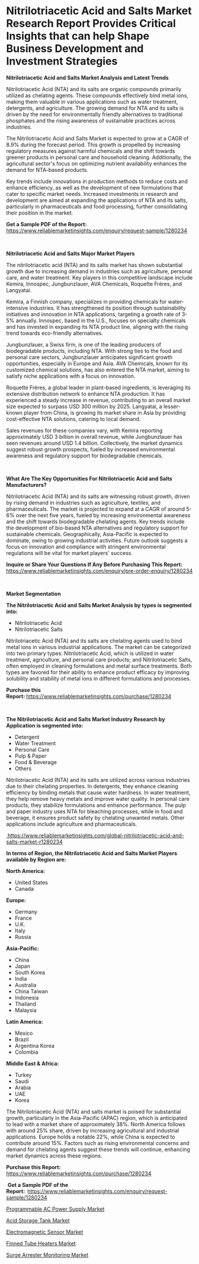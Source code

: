 <p><h1>Nitrilotriacetic Acid and Salts Market Research Report Provides Critical Insights that can help Shape Business Development and Investment Strategies</h1></p><p><strong>Nitrilotriacetic Acid and Salts Market Analysis and Latest Trends</strong></p>
<p><p>Nitrilotriacetic Acid (NTA) and its salts are organic compounds primarily utilized as chelating agents. These compounds effectively bind metal ions, making them valuable in various applications such as water treatment, detergents, and agriculture. The growing demand for NTA and its salts is driven by the need for environmentally friendly alternatives to traditional phosphates and the rising awareness of sustainable practices across industries.</p><p>The Nitrilotriacetic Acid and Salts Market is expected to grow at a CAGR of 8.9% during the forecast period. This growth is propelled by increasing regulatory measures against harmful chemicals and the shift towards greener products in personal care and household cleaning. Additionally, the agricultural sector's focus on optimizing nutrient availability enhances the demand for NTA-based products. </p><p>Key trends include innovations in production methods to reduce costs and enhance efficiency, as well as the development of new formulations that cater to specific market needs. Increased investments in research and development are aimed at expanding the applications of NTA and its salts, particularly in pharmaceuticals and food processing, further consolidating their position in the market.</p></p>
<p><strong>Get a Sample PDF of the Report:&nbsp;</strong> <a href="https://www.reliablemarketinsights.com/enquiry/request-sample/1280234?utm_campaign=1606&utm_medium=2&utm_source=Github&utm_content=ia&utm_term=18102024&utm_id=nitrilotriacetic-acid-and-salts">https://www.reliablemarketinsights.com/enquiry/request-sample/1280234</a></p>
<p>&nbsp;</p>
<p><strong>Nitrilotriacetic Acid and Salts Major Market Players</strong></p>
<p><p>The nitrilotriacetic acid (NTA) and its salts market has shown substantial growth due to increasing demand in industries such as agriculture, personal care, and water treatment. Key players in this competitive landscape include Kemira, Innospec, Jungbunzlauer, AVA Chemicals, Roquette Frères, and Langyatai.</p><p>Kemira, a Finnish company, specializes in providing chemicals for water-intensive industries. It has strengthened its position through sustainability initiatives and innovation in NTA applications, targeting a growth rate of 3-5% annually. Innospec, based in the U.S., focuses on specialty chemicals and has invested in expanding its NTA product line, aligning with the rising trend towards eco-friendly alternatives.</p><p>Jungbunzlauer, a Swiss firm, is one of the leading producers of biodegradable products, including NTA. With strong ties to the food and personal care sectors, Jungbunzlauer anticipates significant growth opportunities, especially in Europe and Asia. AVA Chemicals, known for its customized chemical solutions, has also entered the NTA market, aiming to satisfy niche applications with a focus on innovation.</p><p>Roquette Frères, a global leader in plant-based ingredients, is leveraging its extensive distribution network to enhance NTA production. It has experienced a steady increase in revenue, contributing to an overall market size expected to surpass USD 300 million by 2025. Langyatai, a lesser-known player from China, is growing its market share in Asia by providing cost-effective NTA solutions, catering to local demand.</p><p>Sales revenues for these companies vary, with Kemira reporting approximately USD 3 billion in overall revenue, while Jungbunzlauer has seen revenues around USD 1.4 billion. Collectively, the market dynamics suggest robust growth prospects, fueled by increased environmental awareness and regulatory support for biodegradable chemicals.</p></p>
<p>&nbsp;</p>
<p><strong>What Are The Key Opportunities For Nitrilotriacetic Acid and Salts Manufacturers?</strong></p>
<p><p>Nitrilotriacetic Acid (NTA) and its salts are witnessing robust growth, driven by rising demand in industries such as agriculture, textiles, and pharmaceuticals. The market is projected to expand at a CAGR of around 5-6% over the next five years, fueled by increasing environmental awareness and the shift towards biodegradable chelating agents. Key trends include the development of bio-based NTA alternatives and regulatory support for sustainable chemicals. Geographically, Asia-Pacific is expected to dominate, owing to growing industrial activities. Future outlook suggests a focus on innovation and compliance with stringent environmental regulations will be vital for market players' success.</p></p>
<p><strong>Inquire or Share Your Questions If Any Before Purchasing This Report:</strong> <a href="https://www.reliablemarketinsights.com/enquiry/pre-order-enquiry/1280234?utm_campaign=1606&utm_medium=2&utm_source=Github&utm_content=ia&utm_term=18102024&utm_id=nitrilotriacetic-acid-and-salts">https://www.reliablemarketinsights.com/enquiry/pre-order-enquiry/1280234</a></p>
<p>&nbsp;</p>
<p><strong>Market Segmentation</strong></p>
<p><strong>The Nitrilotriacetic Acid and Salts Market Analysis by types is segmented into:</strong></p>
<p><ul><li>Nitrilotriacetic Acid</li><li>Nitrilotriacetic Salts</li></ul></p>
<p><p>Nitrilotriacetic Acid (NTA) and its salts are chelating agents used to bind metal ions in various industrial applications. The market can be categorized into two primary types: Nitrilotriacetic Acid, which is utilized in water treatment, agriculture, and personal care products; and Nitrilotriacetic Salts, often employed in cleaning formulations and metal surface treatments. Both types are favored for their ability to enhance product efficacy by improving solubility and stability of metal ions in different formulations and processes.</p></p>
<p><strong>Purchase this Report:&nbsp;</strong><a href="https://www.reliablemarketinsights.com/purchase/1280234?utm_campaign=1606&utm_medium=2&utm_source=Github&utm_content=ia&utm_term=18102024&utm_id=nitrilotriacetic-acid-and-salts">https://www.reliablemarketinsights.com/purchase/1280234</a></p>
<p>&nbsp;</p>
<p><strong>The Nitrilotriacetic Acid and Salts Market Industry Research by Application is segmented into:</strong></p>
<p><ul><li>Detergent</li><li>Water Treatment</li><li>Personal Care</li><li>Pulp & Paper</li><li>Food & Beverage</li><li>Others</li></ul></p>
<p><p>Nitrilotriacetic Acid (NTA) and its salts are utilized across various industries due to their chelating properties. In detergents, they enhance cleaning efficiency by binding metals that cause water hardness. In water treatment, they help remove heavy metals and improve water quality. In personal care products, they stabilize formulations and enhance performance. The pulp and paper industry uses NTA for bleaching processes, while in food and beverage, it ensures product safety by chelating unwanted metals. Other applications include agriculture and pharmaceuticals.</p></p>
<p><a href="https://www.reliablemarketinsights.com/global-nitrilotriacetic-acid-and-salts-market-r1280234?utm_campaign=1606&utm_medium=2&utm_source=Github&utm_content=ia&utm_term=18102024&utm_id=nitrilotriacetic-acid-and-salts">&nbsp;https://www.reliablemarketinsights.com/global-nitrilotriacetic-acid-and-salts-market-r1280234</a></p>
<p><strong>In terms of Region, the Nitrilotriacetic Acid and Salts Market Players available by Region are:</strong></p>
<p>
    <p> <strong> North America: </strong>
        <ul>
            <li>United States</li>
            <li>Canada</li>
        </ul>
        </p> 
    <p> <strong> Europe: </strong>
        <ul>
            <li>Germany</li>
            <li>France</li>
            <li>U.K.</li>
            <li>Italy</li>
            <li>Russia</li>
        </ul>
        </p> 
    <p> <strong> Asia-Pacific: </strong>
        <ul>
            <li>China</li>
            <li>Japan</li>
            <li>South Korea</li>
            <li>India</li>
            <li>Australia</li>
            <li>China Taiwan</li>
            <li>Indonesia</li>
            <li>Thailand</li>
            <li>Malaysia</li>
        </ul>
        </p> 
    <p> <strong> Latin America: </strong>
        <ul>
            <li>Mexico</li>
            <li>Brazil</li>
            <li>Argentina Korea</li>
            <li>Colombia</li>
        </ul>
        </p> 
    <p> <strong> Middle East & Africa: </strong>
        <ul>
            <li>Turkey</li>
            <li>Saudi</li>
            <li>Arabia</li>
            <li>UAE</li>
            <li>Korea</li>
        </ul>
    </p>
    </p>
<p><p>The Nitrilotriacetic Acid (NTA) and salts market is poised for substantial growth, particularly in the Asia-Pacific (APAC) region, which is anticipated to lead with a market share of approximately 38%. North America follows with around 25% share, driven by increasing agricultural and industrial applications. Europe holds a notable 22%, while China is expected to contribute around 15%. Factors such as rising environmental concerns and demand for chelating agents suggest these trends will continue, enhancing market dynamics across these regions.</p></p>
<p><strong>Purchase this Report: </strong><a href="https://www.reliablemarketinsights.com/purchase/1280234?utm_campaign=1606&utm_medium=2&utm_source=Github&utm_content=ia&utm_term=18102024&utm_id=nitrilotriacetic-acid-and-salts">https://www.reliablemarketinsights.com/purchase/1280234</a></p>
<p>&nbsp;<strong>Get a Sample PDF of the Report:&nbsp;&nbsp;</strong><a href="https://www.reliablemarketinsights.com/enquiry/request-sample/1280234?utm_campaign=1606&utm_medium=2&utm_source=Github&utm_content=ia&utm_term=18102024&utm_id=nitrilotriacetic-acid-and-salts">https://www.reliablemarketinsights.com/enquiry/request-sample/1280234</a></p>
<p><strong></strong></p>
<p><p><a href="https://www.linkedin.com/pulse/future-ready-strategic-insights-global-programmable-ac-3b5le?utm_campaign=1606&utm_medium=2&utm_source=Github&utm_content=ia&utm_term=18102024&utm_id=nitrilotriacetic-acid-and-salts">Programmable AC Power Supply Market</a></p><p><a href="https://issuu.com/reportprime-2/docs/acid-storage-tank-market-size-2030._39d012bc4d8f0a?utm_campaign=1606&utm_medium=2&utm_source=Github&utm_content=ia&utm_term=18102024&utm_id=nitrilotriacetic-acid-and-salts">Acid Storage Tank Market</a></p><p><a href="https://www.linkedin.com/pulse/regulatory-landscape-its-influence-global-electromagnetic-wq2kf?utm_campaign=1606&utm_medium=2&utm_source=Github&utm_content=ia&utm_term=18102024&utm_id=nitrilotriacetic-acid-and-salts">Electromagnetic Sensor Market</a></p><p><a href="https://www.linkedin.com/pulse/finned-tube-heaters-market-growth-outlook-from-2024-2031-projecting-rk7xc?utm_campaign=1606&utm_medium=2&utm_source=Github&utm_content=ia&utm_term=18102024&utm_id=nitrilotriacetic-acid-and-salts">Finned Tube Heaters Market</a></p><p><a href="https://www.linkedin.com/pulse/in-depth-analysis-global-surge-arrester-monitoring-market-scope-irijc?utm_campaign=1606&utm_medium=2&utm_source=Github&utm_content=ia&utm_term=18102024&utm_id=nitrilotriacetic-acid-and-salts">Surge Arrester Monitoring Market</a></p></p>